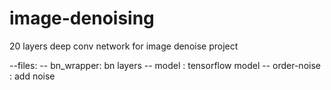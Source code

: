 # image-denoising
20 layers deep conv network for image denoise project


--files:
  -- bn_wrapper: bn layers
  -- model : tensorflow model
  -- order-noise : add noise
 

